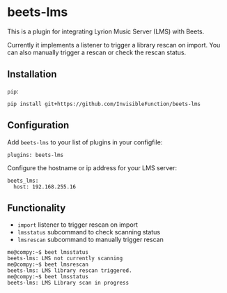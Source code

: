 # beets-lms

This is a plugin for integrating Lyrion Music Server (LMS) with Beets.

Currently it implements a listener to trigger a library rescan on import. You can also manually trigger a rescan or check the rescan status.

## Installation
`pip`:

```
pip install git+https://github.com/InvisibleFunction/beets-lms
```

## Configuration

Add `beets-lms` to your list of plugins in your configfile:

```
plugins: beets-lms
```

Configure the hostname or ip address for your LMS server:

```
beets_lms:
  host: 192.168.255.16
```

## Functionality

* `import` listener to trigger rescan on import
* `lmsstatus` subcommand to check scanning status
* `lmsrescan` subcommand to manually trigger rescan

```
me@compy:~$ beet lmsstatus
beets-lms: LMS not currently scanning
me@compy:~$ beet lmsrescan
beets-lms: LMS library rescan triggered.
me@compy:~$ beet lmsstatus
beets-lms: LMS Library scan in progress
```


